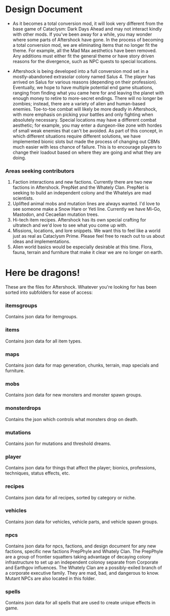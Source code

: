 # Design Document
* As it becomes a total conversion mod, it will look very different from the base game of Cataclysm: Dark Days Ahead and may not interact kindly with other mods.  If you've been away for a while, you may wonder where some parts of Aftershock have gone.  In the process of becoming a total conversion mod, we are eliminating items that no longer fit the theme.  For example, all the Mad Max aesthetics have been removed.  Any additions must either fit the general theme or have story driven reasons for the divergence, such as NPC quests to special locations.

* Aftershock is being developed into a full conversion mod set in a mostly-abandoned extrasolar colony named Salus 4.  The player has arrived on Salus for various reasons (depending on their profession).  Eventually, we hope to have multiple potential end game situations, ranging from finding what you came here for and leaving the planet with enough money to retire to more-secret endings.  There will no longer be zombies; instead, there are a variety of alien and human-based enemies.  Toe-to-toe combat will likely be more deadly in Aftershock, with more emphasis on picking your battles and only fighting when absolutely necessary.  Special locations may have a different combat aesthetic; for example, you may enter a dungeon-like zone with hordes of small weak enemies that can't be avoided.  As part of this concept, in which different situations require different solutions, we have implemented bionic slots but made the process of changing out CBMs much easier with less chance of failure.  This is to encourage players to change their loadout based on where they are going and what they are doing.

### Areas seeking contributors
1. Faction interactions and new factions.  Currently there are two new factions in Aftershock. PrepNet and the Whately Clan.  PrepNet is seeking to build an independent colony and the Whatelys are mad scientists.  
2. Uplifted animal mobs and mutation lines are always wanted.  I'd love to see someone make a Snow Hare or Yeti line.  Currently we have Mi-Go, Mastodon, and Cecaelian mutation trees.
3. Hi-tech item recipes.  Aftershock has its own special crafting for ultratech and we'd love to see what you come up with.
4. Missions, locations, and lore snippets.  We want this to feel like a world just as real as Cataclysm Prime.
Please feel free to reach out to us about ideas and implementations.
5. Alien world basics would be especially desirable at this time.  Flora, fauna, terrain and furniture that make it clear we are no longer on earth.


# Here be dragons!

These are the files for Aftershock. Whatever you're looking for has been sorted into subfolders for ease of access:

### itemsgroups

Contains json data for itemgroups.

### items

Contains json data for all item types.

### maps

Contains json data for map generation, chunks, terrain, map specials and furniture.

### mobs

Contains json data for new monsters and monster spawn groups.

### monsterdrops

Contains the json which controls what monsters drop on death.

### mutations

Contains json for mutations and threshold dreams.

### player

Contains json data for things that affect the player; bionics, professions, techniques, status effects, etc.

### recipes

Contains json data for all recipes, sorted by category or niche.

### vehicles

Contains json data for vehicles, vehicle parts, and vehicle spawn groups.

### npcs

Contains json data for npcs, factions, and design document for any new factions, specific new factions PrepPhyle and Whately Clan.  The PrepPhyle are a group of frontier squatters taking advantage of decaying colony infrastructure to set up an independent colonoy separate from Corporate and Earthgov influences.  The Whately Clan are a possibly-exiled branch of a corporate executive family.  They are mad, bad, and dangerous to know. Mutant NPCs are also located in this folder.

### spells

Contains json data for all spells that are used to create unique effects in game.

